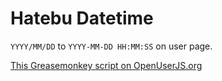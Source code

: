 Hatebu Datetime
===============

`YYYY/MM/DD` to `YYYY-MM-DD HH:MM:SS` on user page.

[This Greasemonkey script on OpenUserJS.org](https://openuserjs.org/scripts/aycabta/Hatebu_DateTime)

